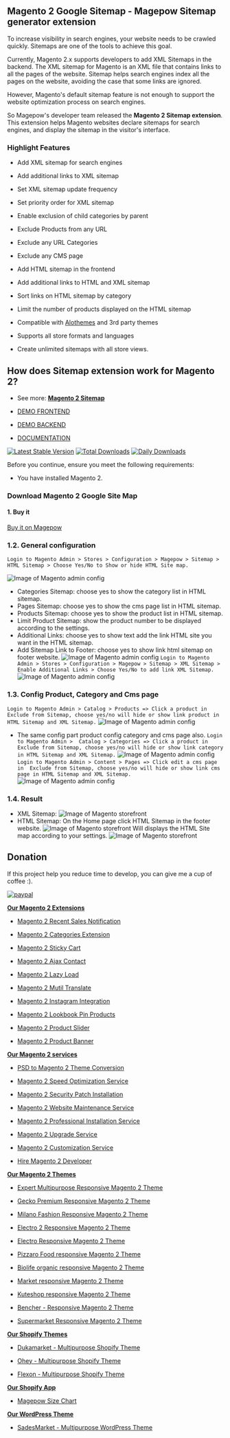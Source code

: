 ## Magento 2 Google Sitemap - Magepow Sitemap generator extension

To increase visibility in search engines, your website needs to be crawled quickly. Sitemaps are one of the tools to achieve this goal.

Currently, Magento 2.x supports developers to add XML Sitemaps in the backend. The XML sitemap for Magento is an XML file that contains links to all the pages of the website. Sitemap helps search engines index all the pages on the website, avoiding the case that some links are ignored.

However, Magento's default sitemap feature is not enough to support the website optimization process on search engines. 

So Magepow's developer team released the **Magento 2 Sitemap extension**. This extension helps Magento websites declare sitemaps for search engines, and display the sitemap in the visitor's interface.

### Highlight Features

- Add XML sitemap for search engines

- Add additional links to XML sitemap

- Set XML sitemap update frequency

- Set priority order for XML sitemap

- Enable exclusion of child categories by parent

- Exclude Products from any URL

- Exclude any URL Categories

- Exclude any CMS page

- Add HTML sitemap in the frontend

- Add additional links to HTML and XML sitemap

- Sort links on HTML sitemap by category

- Limit the number of products displayed on the HTML sitemap

- Compatible with [Alothemes](https://alothemes.com/) and 3rd party themes

- Supports all store formats and languages

- Create unlimited sitemaps with all store views.

## How does Sitemap extension work for Magento 2?

- See more: [**Magento 2 Sitemap**](https://magepow.com/magento-2-sitemap.html)

- [DEMO FRONTEND](https://demo.magepow.com/sitemap)

- [DEMO BACKEND](https://demo.magepow.com/sitemap/admin)

- [DOCUMENTATION](https://docs.magepow.com/sizechart)

[![Latest Stable Version](https://poser.pugx.org/magepow/sitemap/v/stable)](https://packagist.org/packages/magepow/sitemap)
[![Total Downloads](https://poser.pugx.org/magepow/sitemap/downloads)](https://packagist.org/packages/magepow/sitemap)
[![Daily Downloads](https://poser.pugx.org/magepow/sitemap/d/daily)](https://packagist.org/packages/magepow/sitemap)

Before you continue, ensure you meet the following requirements:

  * You have installed Magento 2.

### Download Magento 2 Google Site Map

 #### 1. Buy it
  [Buy it on Magepow](https://magepow.com/magento-2-sitemap.html)

  ### 1.2. General configuration

  `Login to Magento Admin > Stores > Configuration > Magepow > Sitemap > HTML Sitemap > Choose Yes/No to Show or hide HTML Site map.`
  
  ![Image of Magento admin config](https://github.com/magepow/magento2-sitemap/blob/master/media/htmlsitemap.png)
  * Categories Sitemap: choose yes to show the category list in HTML sitemap.
  * Pages Sitemap: choose yes to show the cms page list in HTML sitemap.
  * Products Sitemap: choose yes to show the product list in HTML sitemap.
  * Limit Product Sitemap: show the product number to be displayed according to the settings. 
  * Additional Links: choose yes to show text add the link HTML site you want in the HTML sitemap.
  * Add Sitemap Link to Footer: choose yes to show link html sitemap on footer website.
  ![Image of Magento admin config](https://github.com/magepow/magento2-sitemap/blob/master/media/linkfooter.png)
  `Login to Magento Admin > Stores > Configuration > Magepow > Sitemap > XML Sitemap > Enable Additional Links > Choose Yes/No to add link XML Sitemap.`
  ![Image of Magento admin config](https://github.com/magepow/magento2-sitemap/blob/master/media/addlinksitemap.png)
  ### 1.3. Config Product, Category and Cms page 
   `Login to Magento Admin > Catalog > Products => Click a product in  Exclude from Sitemap, choose yes/no will hide or show link product in HTML Sitemap and XML Sitemap.`
   ![Image of Magento admin config](https://github.com/magepow/magento2-sitemap/blob/master/media/productsitemap.png)
   * The same config part product config category and cms page also.
   `Login to Magento Admin >  Catalog > Categories => Click a product in  Exclude from Sitemap, choose yes/no will hide or show link category in HTML Sitemap and XML Sitemap.` 
   ![Image of Magento admin config](https://github.com/magepow/magento2-sitemap/blob/master/media/categorysitemap.png)
   `Login to Magento Admin > Content > Pages => Click edit a cms page in  Exclude from Sitemap, choose yes/no will hide or show link cms page in HTML Sitemap and XML Sitemap.` 
   ![Image of Magento admin config](https://github.com/magepow/magento2-sitemap/blob/master/media/cmspagesitemap.png)
  ### 1.4. Result 
  * XML Sitemap:
  ![Image of Magento storefront](https://github.com/magepow/magento2-sitemap/blob/master/media/xmlsitemap.png)
  * HTML Sitemap: 
  On the Home page click HTML Sitemap in the footer website.
  ![Image of Magento storefront](https://github.com/magepow/magento2-sitemap/blob/master/media/linkfooter.png)
  Will displays the HTML Site map according to your settings.
  ![Image of Magento storefront](https://github.com/magepow/magento2-sitemap/blob/master/media/htmlsitemap1.png)
 ## Donation

If this project help you reduce time to develop, you can give me a cup of coffee :).

[![paypal](https://www.paypalobjects.com/en_US/i/btn/btn_donateCC_LG.gif)](https://www.paypal.com/paypalme/alopay)

      
**[Our Magento 2 Extensions](https://magepow.com/magento-2-extensions.html)**

* [Magento 2 Recent Sales Notification](https://magepow.com/magento-2-recent-sales-notification.html)

* [Magento 2 Categories Extension](https://magepow.com/magento-categories-extension.html)

* [Magento 2 Sticky Cart](https://magepow.com/magento-sticky-cart.html)

* [Magento 2 Ajax Contact](https://magepow.com/magento-ajax-contact-form.html)

* [Magento 2 Lazy Load](https://magepow.com/magento-lazy-load.html)

* [Magento 2 Mutil Translate](https://magepow.com/magento-multi-translate.html)

* [Magento 2 Instagram Integration](https://magepow.com/magento-2-instagram.html)

* [Magento 2 Lookbook Pin Products](https://magepow.com/lookbook-pin-products.html)

* [Magento 2 Product Slider](https://magepow.com/magento-product-slider.html)

* [Magento 2 Product Banner](https://magepow.com/magento-banner-slider.html)

**[Our Magento 2 services](https://magepow.com/magento-services.html)**

* [PSD to Magento 2 Theme Conversion](https://magepow.com/psd-to-magento-theme-conversion.html)

* [Magento 2 Speed Optimization Service](https://magepow.com/magento-speed-optimization-service.html)

* [Magento 2 Security Patch Installation](https://magepow.com/magento-security-patch-installation.html)

* [Magento 2 Website Maintenance Service](https://magepow.com/website-maintenance-service.html)

* [Magento 2 Professional Installation Service](https://magepow.com/professional-installation-service.html)

* [Magento 2 Upgrade Service](https://magepow.com/magento-upgrade-service.html)

* [Magento 2 Customization Service](https://magepow.com/customization-service.html)

* [Hire Magento 2 Developer](https://magepow.com/hire-magento-developer.html)

**[Our Magento 2 Themes](https://alothemes.com/)**

* [Expert Multipurpose Responsive Magento 2 Theme](https://1.envato.market/c/1314680/275988/4415?u=https://themeforest.net/item/expert-premium-responsive-magento-2-and-1-support-rtl-magento-2-/21667789)

* [Gecko Premium Responsive Magento 2 Theme](https://1.envato.market/c/1314680/275988/4415?u=https://themeforest.net/item/gecko-responsive-magento-2-theme-rtl-supported/24677410)

* [Milano Fashion Responsive Magento 2 Theme](https://1.envato.market/c/1314680/275988/4415?u=https://themeforest.net/item/milano-fashion-responsive-magento-1-2-theme/12141971)

* [Electro 2 Responsive Magento 2 Theme](https://1.envato.market/c/1314680/275988/4415?u=https://themeforest.net/item/electro2-premium-responsive-magento-2-rtl-supported/26875864)

* [Electro Responsive Magento 2 Theme](https://1.envato.market/c/1314680/275988/4415?u=https://themeforest.net/item/electro-responsive-magento-1-2-theme/17042067)

* [Pizzaro Food responsive Magento 2 Theme](https://1.envato.market/c/1314680/275988/4415?u=https://themeforest.net/item/pizzaro-food-responsive-magento-1-2-theme/19438157)

* [Biolife organic responsive Magento 2 Theme](https://1.envato.market/c/1314680/275988/4415?u=https://themeforest.net/item/biolife-organic-food-magento-2-theme-rtl-supported/25712510)

* [Market responsive Magento 2 Theme](https://1.envato.market/c/1314680/275988/4415?u=https://themeforest.net/item/market-responsive-magento-2-theme/22997928)

* [Kuteshop responsive Magento 2 Theme](https://1.envato.market/c/1314680/275988/4415?u=https://themeforest.net/item/kuteshop-multipurpose-responsive-magento-1-2-theme/12985435)

* [Bencher - Responsive Magento 2 Theme](https://1.envato.market/c/1314680/275988/4415?u=https://themeforest.net/item/bencher-responsive-magento-1-2-theme/15787772)

* [Supermarket Responsive Magento 2 Theme](https://1.envato.market/c/1314680/275988/4415?u=https://themeforest.net/item/supermarket-responsive-magento-1-2-theme/18447995)

**[Our Shopify Themes](https://themeforest.net/user/alotheme)**

* [Dukamarket - Multipurpose Shopify Theme](https://1.envato.market/c/1314680/275988/4415?u=https://themeforest.net/item/dukamarket-multipurpose-shopify-theme/36158349)

* [Ohey - Multipurpose Shopify Theme](https://1.envato.market/c/1314680/275988/4415?u=https://themeforest.net/item/ohey-multipurpose-shopify-theme/34624195)

* [Flexon - Multipurpose Shopify Theme](https://1.envato.market/c/1314680/275988/4415?u=https://themeforest.net/item/flexon-multipurpose-shopify-theme/33461048)

**[Our Shopify App](https://apps.shopify.com/partners/test-mage)**

* [Magepow Size Chart](https://apps.shopify.com/magepow-size-chart)

**[Our WordPress Theme](https://themeforest.net/user/alotheme/portfolio)**

* [SadesMarket - Multipurpose WordPress Theme](https://1.envato.market/c/1314680/275988/4415?u=https://themeforest.net/item/sadesmarket-multipurpose-wordpress-theme/35369933)
